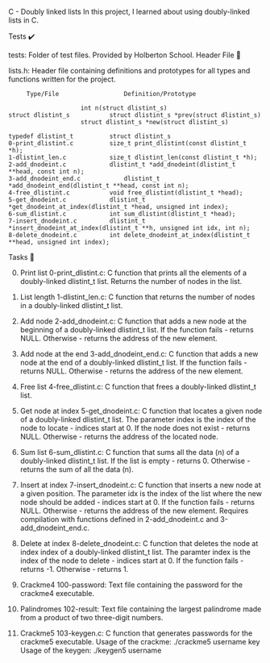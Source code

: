 C - Doubly linked lists
In this project, I learned about using doubly-linked lists in C.

Tests ✔️

tests: Folder of test files. Provided by Holberton School.
Header File 📁

lists.h: Header file containing definitions and prototypes for all types and functions written for the project.

	     Type/File			        Definition/Prototype
	
						int n(struct dlistint_s)
	struct dlistint_s			struct dlistint_s *prev(struct dlistint_s)		
						struct dlistint_s *new(struct dlistint_s)
	
	typedef dlistint_t			struct dlistint_s
	0-print_dlistint.c			size_t print_dlistint(const dlistint_t *h);
	1-dlistint_len.c			size_t dlistint_len(const dlistint_t *h);
	2-add_dnodeint.c			dlistint_t *add_dnodeint(dlistint_t **head, const int n);
	3-add_dnodeint_end.c			dlistint_t *add_dnodeint_end(dlistint_t **head, const int n);
	4-free_dlistint.c			void free_dlistint(dlistint_t *head);
	5-get_dnodeint.c			dlistint_t *get_dnodeint_at_index(dlistint_t *head, unsigned int index);
	6-sum_dlistint.c			int sum_dlistint(dlistint_t *head);
	7-insert_dnodeint.c			dlistint_t *insert_dnodeint_at_index(dlistint_t **h, unsigned int idx, int n);
	8-delete_dnodeint.c			int delete_dnodeint_at_index(dlistint_t **head, unsigned int index);

  Tasks 📃

0. Print list
0-print_dlistint.c: C function that prints all the elements of a doubly-linked dlistint_t list.
Returns the number of nodes in the list.

1. List length
1-dlistint_len.c: C function that returns the number of nodes in a doubly-linked dlistint_t list.

2. Add node
2-add_dnodeint.c: C function that adds a new node at the beginning of a doubly-linked dlistint_t list.
If the function fails - returns NULL.
Otherwise - returns the address of the new element.

3. Add node at the end
3-add_dnodeint_end.c: C function that adds a new node at the end of a doubly-linked dlistint_t list.
If the function fails - returns NULL.
Otherwise - returns the address of the new element.

4. Free list
4-free_dlistint.c: C function that frees a doubly-linked dlistint_t list.

5. Get node at index
5-get_dnodeint.c: C function that locates a given node of a doubly-linked dlistint_t list.
The parameter index is the index of the node to locate - indices start at 0.
If the node does not exist - returns NULL.
Otherwise - returns the address of the located node.

6. Sum list
6-sum_dlistint.c: C function that sums all the data (n) of a doubly-linked dlistint_t list.
If the list is empty - returns 0.
Otherwise - returns the sum of all the data (n).

7. Insert at index
7-insert_dnodeint.c: C function that inserts a new node at a given position.
The parameter idx is the index of the list where the new node should be added - indices start at 0.
If the function fails - returns NULL.
Otherwise - returns the address of the new element.
Requires compilation with functions defined in 2-add_dnodeint.c and 3-add_dnodeint_end.c.

8. Delete at index
8-delete_dnodeint.c: C function that deletes the node at index index of a doubly-linked dlistint_t list.
The paramter index is the index of the node to delete - indices start at 0.
If the function fails - returns -1.
Otherwise - returns 1.

9. Crackme4
100-password: Text file containing the password for the crackme4 executable.

10. Palindromes
102-result: Text file containing the largest palindrome made from a product of two three-digit numbers.

11. Crackme5
103-keygen.c: C function that generates passwords for the crackme5 executable.
Usage of the crackme: ./crackme5 username key
Usage of the keygen: ./keygen5 username
